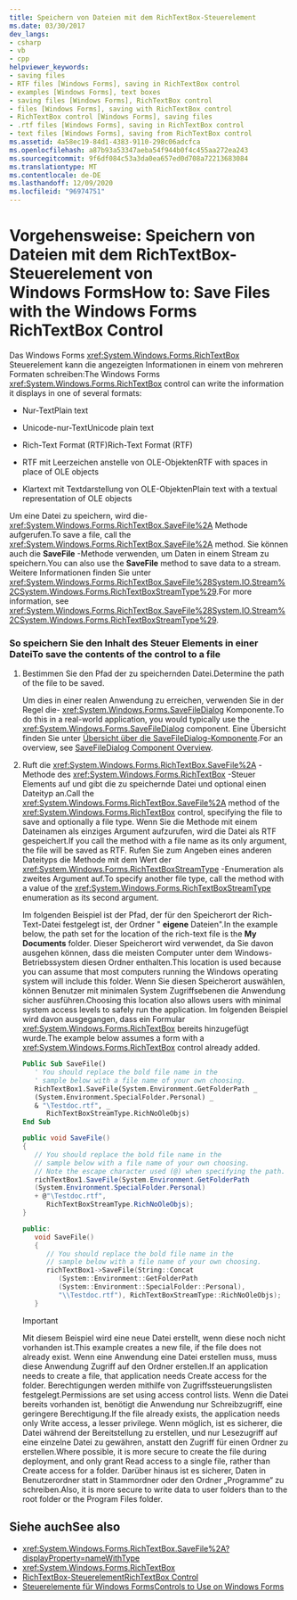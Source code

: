 ```yaml
---
title: Speichern von Dateien mit dem RichTextBox-Steuerelement
ms.date: 03/30/2017
dev_langs:
- csharp
- vb
- cpp
helpviewer_keywords:
- saving files
- RTF files [Windows Forms], saving in RichTextBox control
- examples [Windows Forms], text boxes
- saving files [Windows Forms], RichTextBox control
- files [Windows Forms], saving with RichTextBox control
- RichTextBox control [Windows Forms], saving files
- .rtf files [Windows Forms], saving in RichTextBox control
- text files [Windows Forms], saving from RichTextBox control
ms.assetid: 4a58ec19-84d1-4383-9110-298c06adcfca
ms.openlocfilehash: a87b93a53347aeba54f944b0f4c455aa272ea243
ms.sourcegitcommit: 9f6df084c53a3da0ea657ed0d708a72213683084
ms.translationtype: MT
ms.contentlocale: de-DE
ms.lasthandoff: 12/09/2020
ms.locfileid: "96974751"
---
```

# <a name="how-to-save-files-with-the-windows-forms-richtextbox-control"></a><span data-ttu-id="a342e-102">Vorgehensweise: Speichern von Dateien mit dem RichTextBox-Steuerelement von Windows Forms</span><span class="sxs-lookup"><span data-stu-id="a342e-102">How to: Save Files with the Windows Forms RichTextBox Control</span></span>

<span data-ttu-id="a342e-103">Das Windows Forms <xref:System.Windows.Forms.RichTextBox> Steuerelement kann die angezeigten Informationen in einem von mehreren Formaten schreiben:</span><span class="sxs-lookup"><span data-stu-id="a342e-103">The Windows Forms <xref:System.Windows.Forms.RichTextBox> control can write the information it displays in one of several formats:</span></span>

- <span data-ttu-id="a342e-104">Nur-Text</span><span class="sxs-lookup"><span data-stu-id="a342e-104">Plain text</span></span>

- <span data-ttu-id="a342e-105">Unicode-nur-Text</span><span class="sxs-lookup"><span data-stu-id="a342e-105">Unicode plain text</span></span>

- <span data-ttu-id="a342e-106">Rich-Text Format (RTF)</span><span class="sxs-lookup"><span data-stu-id="a342e-106">Rich-Text Format (RTF)</span></span>

- <span data-ttu-id="a342e-107">RTF mit Leerzeichen anstelle von OLE-Objekten</span><span class="sxs-lookup"><span data-stu-id="a342e-107">RTF with spaces in place of OLE objects</span></span>

- <span data-ttu-id="a342e-108">Klartext mit Textdarstellung von OLE-Objekten</span><span class="sxs-lookup"><span data-stu-id="a342e-108">Plain text with a textual representation of OLE objects</span></span>

<span data-ttu-id="a342e-109">Um eine Datei zu speichern, wird die- <xref:System.Windows.Forms.RichTextBox.SaveFile%2A> Methode aufgerufen.</span><span class="sxs-lookup"><span data-stu-id="a342e-109">To save a file, call the <xref:System.Windows.Forms.RichTextBox.SaveFile%2A> method.</span></span> <span data-ttu-id="a342e-110">Sie können auch die **SaveFile** -Methode verwenden, um Daten in einem Stream zu speichern.</span><span class="sxs-lookup"><span data-stu-id="a342e-110">You can also use the **SaveFile** method to save data to a stream.</span></span> <span data-ttu-id="a342e-111">Weitere Informationen finden Sie unter <xref:System.Windows.Forms.RichTextBox.SaveFile%28System.IO.Stream%2CSystem.Windows.Forms.RichTextBoxStreamType%29>.</span><span class="sxs-lookup"><span data-stu-id="a342e-111">For more information, see <xref:System.Windows.Forms.RichTextBox.SaveFile%28System.IO.Stream%2CSystem.Windows.Forms.RichTextBoxStreamType%29>.</span></span>

### <a name="to-save-the-contents-of-the-control-to-a-file"></a><span data-ttu-id="a342e-112">So speichern Sie den Inhalt des Steuer Elements in einer Datei</span><span class="sxs-lookup"><span data-stu-id="a342e-112">To save the contents of the control to a file</span></span>

1. <span data-ttu-id="a342e-113">Bestimmen Sie den Pfad der zu speichernden Datei.</span><span class="sxs-lookup"><span data-stu-id="a342e-113">Determine the path of the file to be saved.</span></span>

    <span data-ttu-id="a342e-114">Um dies in einer realen Anwendung zu erreichen, verwenden Sie in der Regel die- <xref:System.Windows.Forms.SaveFileDialog> Komponente.</span><span class="sxs-lookup"><span data-stu-id="a342e-114">To do this in a real-world application, you would typically use the <xref:System.Windows.Forms.SaveFileDialog> component.</span></span> <span data-ttu-id="a342e-115">Eine Übersicht finden Sie unter [Übersicht über die SaveFileDialog-Komponente](savefiledialog-component-overview-windows-forms.md).</span><span class="sxs-lookup"><span data-stu-id="a342e-115">For an overview, see [SaveFileDialog Component Overview](savefiledialog-component-overview-windows-forms.md).</span></span>

2. <span data-ttu-id="a342e-116">Ruft die <xref:System.Windows.Forms.RichTextBox.SaveFile%2A> -Methode des <xref:System.Windows.Forms.RichTextBox> -Steuer Elements auf und gibt die zu speichernde Datei und optional einen Dateityp an.</span><span class="sxs-lookup"><span data-stu-id="a342e-116">Call the <xref:System.Windows.Forms.RichTextBox.SaveFile%2A> method of the <xref:System.Windows.Forms.RichTextBox> control, specifying the file to save and optionally a file type.</span></span> <span data-ttu-id="a342e-117">Wenn Sie die Methode mit einem Dateinamen als einziges Argument aufzurufen, wird die Datei als RTF gespeichert.</span><span class="sxs-lookup"><span data-stu-id="a342e-117">If you call the method with a file name as its only argument, the file will be saved as RTF.</span></span> <span data-ttu-id="a342e-118">Rufen Sie zum Angeben eines anderen Dateityps die Methode mit dem Wert der <xref:System.Windows.Forms.RichTextBoxStreamType> -Enumeration als zweites Argument auf.</span><span class="sxs-lookup"><span data-stu-id="a342e-118">To specify another file type, call the method with a value of the <xref:System.Windows.Forms.RichTextBoxStreamType> enumeration as its second argument.</span></span>

    <span data-ttu-id="a342e-119">Im folgenden Beispiel ist der Pfad, der für den Speicherort der Rich-Text-Datei festgelegt ist, der Ordner " **eigene** Dateien".</span><span class="sxs-lookup"><span data-stu-id="a342e-119">In the example below, the path set for the location of the rich-text file is the **My Documents** folder.</span></span> <span data-ttu-id="a342e-120">Dieser Speicherort wird verwendet, da Sie davon ausgehen können, dass die meisten Computer unter dem Windows-Betriebssystem diesen Ordner enthalten.</span><span class="sxs-lookup"><span data-stu-id="a342e-120">This location is used because you can assume that most computers running the Windows operating system will include this folder.</span></span> <span data-ttu-id="a342e-121">Wenn Sie diesen Speicherort auswählen, können Benutzer mit minimalen System Zugriffsebenen die Anwendung sicher ausführen.</span><span class="sxs-lookup"><span data-stu-id="a342e-121">Choosing this location also allows users with minimal system access levels to safely run the application.</span></span> <span data-ttu-id="a342e-122">Im folgenden Beispiel wird davon ausgegangen, dass ein Formular <xref:System.Windows.Forms.RichTextBox> bereits hinzugefügt wurde.</span><span class="sxs-lookup"><span data-stu-id="a342e-122">The example below assumes a form with a <xref:System.Windows.Forms.RichTextBox> control already added.</span></span>

    ```vb
    Public Sub SaveFile()
       ' You should replace the bold file name in the
       ' sample below with a file name of your own choosing.
       RichTextBox1.SaveFile(System.Environment.GetFolderPath _
       (System.Environment.SpecialFolder.Personal) _
       & "\Testdoc.rtf", _
          RichTextBoxStreamType.RichNoOleObjs)
    End Sub
    ```

    ```csharp
    public void SaveFile()
    {
       // You should replace the bold file name in the
       // sample below with a file name of your own choosing.
       // Note the escape character used (@) when specifying the path.
       richTextBox1.SaveFile(System.Environment.GetFolderPath
       (System.Environment.SpecialFolder.Personal)
       + @"\Testdoc.rtf",
          RichTextBoxStreamType.RichNoOleObjs);
    }
    ```

    ```cpp
    public:
       void SaveFile()
       {
          // You should replace the bold file name in the
          // sample below with a file name of your own choosing.
          richTextBox1->SaveFile(String::Concat
             (System::Environment::GetFolderPath
             (System::Environment::SpecialFolder::Personal),
             "\\Testdoc.rtf"), RichTextBoxStreamType::RichNoOleObjs);
       }
    ```

    > [!IMPORTANT]
    > <span data-ttu-id="a342e-123">Mit diesem Beispiel wird eine neue Datei erstellt, wenn diese noch nicht vorhanden ist.</span><span class="sxs-lookup"><span data-stu-id="a342e-123">This example creates a new file, if the file does not already exist.</span></span> <span data-ttu-id="a342e-124">Wenn eine Anwendung eine Datei erstellen muss, muss diese Anwendung Zugriff auf den Ordner erstellen.</span><span class="sxs-lookup"><span data-stu-id="a342e-124">If an application needs to create a file, that application needs Create access for the folder.</span></span> <span data-ttu-id="a342e-125">Berechtigungen werden mithilfe von Zugriffssteuerungslisten festgelegt.</span><span class="sxs-lookup"><span data-stu-id="a342e-125">Permissions are set using access control lists.</span></span> <span data-ttu-id="a342e-126">Wenn die Datei bereits vorhanden ist, benötigt die Anwendung nur Schreibzugriff, eine geringere Berechtigung.</span><span class="sxs-lookup"><span data-stu-id="a342e-126">If the file already exists, the application needs only Write access, a lesser privilege.</span></span> <span data-ttu-id="a342e-127">Wenn möglich, ist es sicherer, die Datei während der Bereitstellung zu erstellen, und nur Lesezugriff auf eine einzelne Datei zu gewähren, anstatt den Zugriff für einen Ordner zu erstellen.</span><span class="sxs-lookup"><span data-stu-id="a342e-127">Where possible, it is more secure to create the file during deployment, and only grant Read access to a single file, rather than Create access for a folder.</span></span> <span data-ttu-id="a342e-128">Darüber hinaus ist es sicherer, Daten in Benutzerordner statt in Stammordner oder den Ordner „Programme“ zu schreiben.</span><span class="sxs-lookup"><span data-stu-id="a342e-128">Also, it is more secure to write data to user folders than to the root folder or the Program Files folder.</span></span>

## <a name="see-also"></a><span data-ttu-id="a342e-129">Siehe auch</span><span class="sxs-lookup"><span data-stu-id="a342e-129">See also</span></span>

- <xref:System.Windows.Forms.RichTextBox.SaveFile%2A?displayProperty=nameWithType>
- <xref:System.Windows.Forms.RichTextBox>
- [<span data-ttu-id="a342e-130">RichTextBox-Steuerelement</span><span class="sxs-lookup"><span data-stu-id="a342e-130">RichTextBox Control</span></span>](richtextbox-control-windows-forms.md)
- [<span data-ttu-id="a342e-131">Steuerelemente für Windows Forms</span><span class="sxs-lookup"><span data-stu-id="a342e-131">Controls to Use on Windows Forms</span></span>](controls-to-use-on-windows-forms.md)
